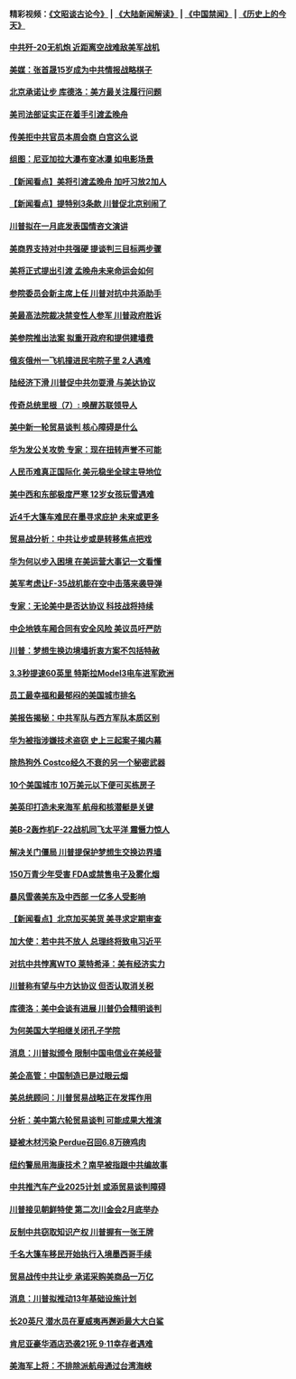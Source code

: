 #### 精彩视频：[《文昭谈古论今》](https://github.com/gfw-breaker/wenzhao/blob/master/README.md?t=01231230) | [《大陆新闻解读》](https://github.com/gfw-breaker/ntdtv-comedy/blob/master/README.md?t=01231230) | [《中国禁闻》](https://github.com/gfw-breaker/ntdtv-news/blob/master/README.md?t=01231230) | [《历史上的今天》](https://github.com/gfw-breaker/today-in-history/blob/master/README.md?t=01231230) 

#### [中共歼-20无机炮 近距离空战难敌美军战机](../pages/nsc412/n10996027.md?t=01231230) 

#### [美媒：张首晟15岁成为中共情报战略棋子](../pages/nsc412/n10995635.md?t=01231230) 

#### [北京承诺让步 库德洛：美方最关注履行问题](../pages/nsc412/n10995077.md?t=01231230) 

#### [美司法部证实正在着手引渡孟晚舟](../pages/nsc412/n10994658.md?t=01231230) 

#### [传美拒中共官员本周会商 白宫这么说](../pages/nsc412/n10994793.md?t=01231230) 

#### [组图：尼亚加拉大瀑布变冰瀑 如电影场景](../pages/nsc412/n10994753.md?t=01231230) 

#### [【新闻看点】美将引渡孟晚舟 加吁习放2加人](../pages/nsc412/n10994437.md?t=01231230) 

#### [【新闻看点】提特别3条款 川普促北京别闹了](../pages/nsc412/n10994438.md?t=01231230) 

#### [川普拟在一月底发表国情咨文演讲](../pages/nsc412/n10994722.md?t=01231230) 

#### [美商界支持对中共强硬 提谈判三目标两步骤](../pages/nsc412/n10994389.md?t=01231230) 

#### [美将正式提出引渡 孟晚舟未来命运会如何](../pages/nsc412/n10994576.md?t=01231230) 

#### [参院委员会新主席上任 川普对抗中共添助手](../pages/nsc412/n10994600.md?t=01231230) 

#### [美最高法院裁决禁变性人参军 川普政府胜诉](../pages/nsc412/n10994322.md?t=01231230) 

#### [美参院推出法案 拟重开政府和提供建墙费](../pages/nsc412/n10994283.md?t=01231230) 

#### [俄亥俄州一飞机撞进民宅院子里 2人遇难](../pages/nsc412/n10993879.md?t=01231230) 

#### [陆经济下滑 川普促中共勿耍滑 与美达协议](../pages/nsc412/n10993507.md?t=01231230) 

#### [传奇总统里根（7）: 唤醒苏联领导人](../pages/nsc412/n10992360.md?t=01231230) 

#### [美中新一轮贸易谈判 核心障碍是什么](../pages/nsc412/n10991931.md?t=01231230) 

#### [华为发公关攻势 专家：现在扭转声誉不可能](../pages/nsc412/n10992293.md?t=01231230) 

#### [人民币难真正国际化 美元稳坐全球主导地位](../pages/nsc412/n10992122.md?t=01231230) 

#### [美中西和东部极度严寒 12岁女孩玩雪遇难](../pages/nsc412/n10992121.md?t=01231230) 

#### [近4千大篷车难民在墨寻求庇护 未来或更多](../pages/nsc412/n10991987.md?t=01231230) 

#### [贸易战分析：中共让步或是转移焦点把戏](../pages/nsc412/n10992099.md?t=01231230) 

#### [华为何以步入困境 在美运营大事记一文看懂](../pages/nsc412/n10991923.md?t=01231230) 

#### [美军考虑让F-35战机能在空中击落来袭导弹](../pages/nsc412/n10991166.md?t=01231230) 

#### [专家：无论美中是否达协议 科技战将持续](../pages/nsc412/n10990600.md?t=01231230) 

#### [中企地铁车厢合同有安全风险 美议员吁严防](../pages/nsc412/n10989908.md?t=01231230) 

#### [川普：梦想生换边境墙折衷方案不包括特赦](../pages/nsc412/n10989992.md?t=01231230) 

#### [3.3秒提速60英里 特斯拉Model3电车进军欧洲](../pages/nsc412/n10989887.md?t=01231230) 

#### [员工最幸福和最郁闷的美国城市排名](../pages/nsc412/n10989171.md?t=01231230) 

#### [美报告揭秘：中共军队与西方军队本质区别](../pages/nsc412/n10988007.md?t=01231230) 

#### [华为被指涉嫌技术盗窃 史上三起案子揭内幕](../pages/nsc412/n10988544.md?t=01231230) 

#### [除热狗外 Costco经久不衰的另一个秘密武器](../pages/nsc412/n10987854.md?t=01231230) 

#### [10个美国城市 10万美元以下便可买栋房子](../pages/nsc412/n10987722.md?t=01231230) 

#### [美英印打造未来海军 航母和核潜艇是关键](../pages/nsc412/n10940648.md?t=01231230) 

#### [美B-2轰炸机F-22战机同飞太平洋 震慑力惊人](../pages/nsc412/n10988582.md?t=01231230) 

#### [解决关门僵局 川普提保护梦想生交换边界墙](../pages/nsc412/n10988175.md?t=01231230) 

#### [150万青少年受害 FDA或禁售电子及雾化烟](../pages/nsc412/n10988186.md?t=01231230) 

#### [暴风雪袭美东及中西部 一亿多人受影响](../pages/nsc412/n10988131.md?t=01231230) 

#### [【新闻看点】北京加买美货 美寻求定期审查](../pages/nsc412/n10987864.md?t=01231230) 

#### [加大使：若中共不放人 总理终将致电习近平](../pages/nsc412/n10988091.md?t=01231230) 

#### [对抗中共悖离WTO 莱特希泽：美有经济实力](../pages/nsc412/n10988015.md?t=01231230) 

#### [川普称有望与中方达协议 但否认取消关税](../pages/nsc412/n10987938.md?t=01231230) 

#### [库德洛：美中会谈有进展 川普仍会精明谈判](../pages/nsc412/n10987906.md?t=01231230) 

#### [为何美国大学相继关闭孔子学院](../pages/nsc412/n10987695.md?t=01231230) 

#### [消息：川普拟颁令 限制中国电信业在美经营](../pages/nsc412/n10987255.md?t=01231230) 

#### [美企高管：中国制造已是过眼云烟](../pages/nsc412/n10986529.md?t=01231230) 

#### [美总统顾问：川普贸易战略正在发挥作用](../pages/nsc412/n10986320.md?t=01231230) 

#### [分析：美中第六轮贸易谈判 可能成果大推演](../pages/nsc412/n10986382.md?t=01231230) 

#### [疑被木材污染 Perdue召回6.8万磅鸡肉](../pages/nsc412/n10986295.md?t=01231230) 

#### [纽约警局用海康技术？南早被指跟中共编故事](../pages/nsc412/n10986039.md?t=01231230) 

#### [中共推汽车产业2025计划 或添贸易谈判障碍](../pages/nsc412/n10985839.md?t=01231230) 

#### [川普接见朝鲜特使 第二次川金会2月底举办](../pages/nsc412/n10986216.md?t=01231230) 

#### [反制中共窃取知识产权 川普握有一张王牌](../pages/nsc412/n10986046.md?t=01231230) 

#### [千名大篷车移民开始执行入境墨西哥手续](../pages/nsc412/n10986204.md?t=01231230) 

#### [贸易战传中共让步 承诺采购美商品一万亿](../pages/nsc412/n10985900.md?t=01231230) 

#### [消息：川普拟推动13年基础设施计划](../pages/nsc412/n10985743.md?t=01231230) 

#### [长20英尺 潜水员在夏威夷再邂逅最大大白鲨](../pages/nsc412/n10985690.md?t=01231230) 

#### [肯尼亚豪华酒店恐袭21死 9·11幸存者遇难](../pages/nsc412/n10985445.md?t=01231230) 

#### [美海军上将：不排除派航母通过台湾海峡](../pages/nsc412/n10984943.md?t=01231230) 

